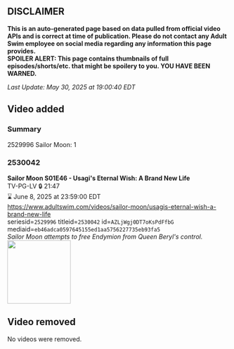 ## DISCLAIMER
**This is an auto-generated page based on data pulled from official video APIs and is correct at time of publication. Please do not contact any Adult Swim employee on social media regarding any information this page provides.**  
**SPOILER ALERT: This page contains thumbnails of full episodes/shorts/etc. that might be spoilery to you. YOU HAVE BEEN WARNED.**  

_Last Update: May 30, 2025 at 19:00:40 EDT_
## Video added
### Summary
2529996 Sailor Moon: 1  
### 2530042
**Sailor Moon S01E46 - Usagi's Eternal Wish: A Brand New Life**  
TV-PG-LV 🔒 21:47  
⌛ June 8, 2025 at 23:59:00 EDT  
https://www.adultswim.com/videos/sailor-moon/usagis-eternal-wish-a-brand-new-life  
seriesid=`2529996` titleid=`2530042` id=`AZLjWgj0DT7oKsPdFfbG` mediaid=`eb46adca0597645155ed1aa5756227735eb93fa5`  
_Sailor Moon attempts to free Endymion from Queen Beryl's control._  
<a href="https://media.cdn.adultswim.com/uploads/20241108/thumbnails/2_24118223136-SailorMoon-Ep046-1920x1080..jpg"><img src="https://media.cdn.adultswim.com/uploads/20241108/thumbnails/2_24118223136-SailorMoon-Ep046-1920x1080..jpg" height="144px" /></a>
## Video removed
No videos were removed.  
